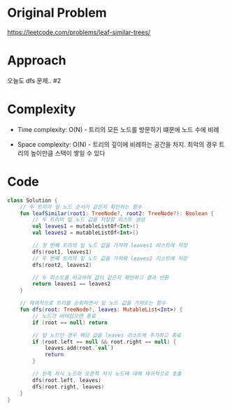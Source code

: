 # Original Problem

https://leetcode.com/problems/leaf-similar-trees/

# Approach

오늘도 dfs 문제.. #2

# Complexity

- Time complexity: O(N) - 트리의 모든 노드를 방문하기 떄문에 노드 수에 비례

- Space complexity: O(N) - 트리의 깊이에 비례하는 공간을 차지. 최악의 경우 트리의 높이만큼 스택이 쌓일 수 있다

# Code

```kotlin
class Solution {
    // 두 트리가 잎 노드 순서가 같은지 확인하는 함수
    fun leafSimilar(root1: TreeNode?, root2: TreeNode?): Boolean {
        // 두 트리의 잎 노드 값을 저장할 리스트 생성
        val leaves1 = mutableListOf<Int>()
        val leaves2 = mutableListOf<Int>()

        // 첫 번째 트리의 잎 노드 값을 가져와 leaves1 리스트에 저장
        dfs(root1, leaves1)
        // 두 번째 트리의 잎 노드 값을 가져와 leaves2 리스트에 저장
        dfs(root2, leaves2)

        // 두 리스트를 비교하여 값이 같은지 확인하고 결과 반환
        return leaves1 == leaves2
    }

    // 재귀적으로 트리를 순회하면서 잎 노드 값을 가져오는 함수
    fun dfs(root: TreeNode?, leaves: MutableList<Int>) {
        // 노드가 비어있으면 종료
        if (root == null) return

        // 잎 노드인 경우 해당 값을 leaves 리스트에 추가하고 종료
        if (root.left == null && root.right == null) {
            leaves.add(root.`val`)
            return
        }

        // 왼쪽 자식 노드와 오른쪽 자식 노드에 대해 재귀적으로 호출
        dfs(root.left, leaves)
        dfs(root.right, leaves)
    }
}

```

